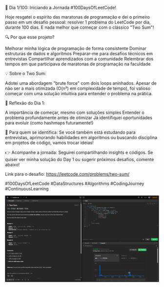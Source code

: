 🚀 Dia 1/100: Iniciando a Jornada #100DaysOfLeetCode!

Hoje resgatei o espírito das maratonas de programação e dei o primeiro passo em um desafio pessoal: resolver 1 problema do LeetCode por dia, durante 100 dias. E nada melhor que começar com o clássico "Two Sum"!

🔍 Por que esse projeto?

Melhorar minha lógica de programação de forma consistente
Dominar estruturas de dados e algoritmos
Preparar-me para desafios técnicos em entrevistas
Compartilhar aprendizados com a comunidade
Relembrar dos tempos em que participava de maratonas de programação na faculdade

💡 Sobre o Two Sum:

Adotei uma abordagem "brute force" com dois loops aninhados. Apesar de não ser a mais otimizada (O(n²) em complexidade de tempo), foi valioso começar com uma solução intuitiva para entender o problema na prática.

🌟 Reflexão do Dia 1:

A importância de começar, mesmo com soluções simples
Entender o problema profundamente antes de otimizar
Já identifiquei oportunidades para evoluir (como hashmaps futuramente!)

📌 Para quem se identifica:
Se você também está estudando para entrevistas, aprimorando habilidades em algoritmos ou buscando disciplina em projetos de código, vamos trocar ideias!

👉 Acompanhe a jornada:
Seguirei compartilhando insights e códigos. Se quiser ver minha solução do Day 1 ou sugerir próximos desafios, comente abaixo!

Link para o desafio: https://leetcode.com/problems/two-sum/

#100DaysOfLeetCode #DataStructures #Algorithms #CodingJourney #ContinuousLearning

![Preview](preview.png)
